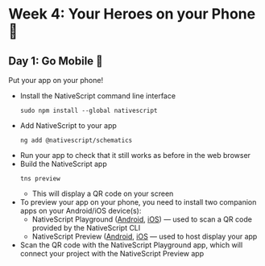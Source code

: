 # Week 4: Your Heroes on your Phone :iphone:

## Day 1: Go Mobile :busstop:
Put your app on your phone!
 - Install the NativeScript command line interface
   ```
   sudo npm install --global nativescript
   ```
 - Add NativeScript to your app
   ```
   ng add @nativescript/schematics
   ```
 - Run your app to check that it still works as before in the web browser
 - Build the NativeScript app
   ```
   tns preview
   ```
   - This will display a QR code on your screen
 - To preview your app on your phone, you need to install two companion apps on your Android/iOS device(s):
   - NativeScript Playground ([Android](https://play.google.com/store/apps/details?id=org.nativescript.play), [iOS](https://apps.apple.com/us/app/nativescript-playground/id1263543946)) — used to scan a QR code provided by the NativeScript CLI
   - NativeScript Preview ([Android](https://play.google.com/store/apps/details?id=org.nativescript.preview), [iOS](https://apps.apple.com/us/app/nativescript-preview/id1264484702) — used to host display your app
 - Scan the QR code with the NativeScript Playground app, which will connect your project with the NativeScript Preview app
